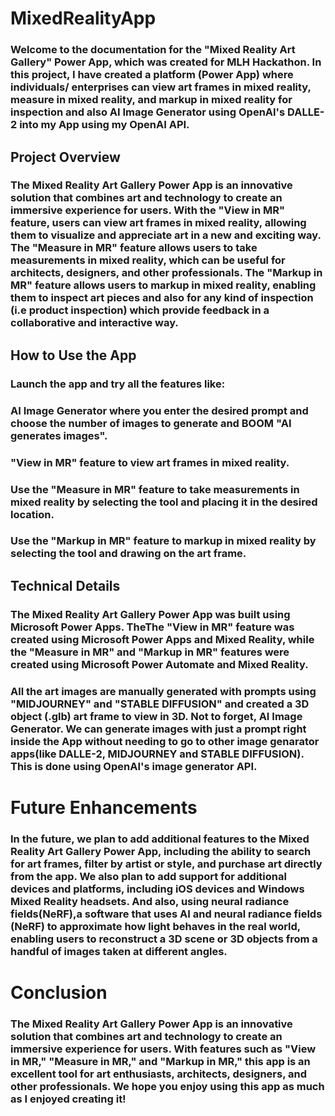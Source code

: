 # MixedRealityApp
### Welcome to the documentation for the "Mixed Reality Art Gallery" Power App, which was created for MLH Hackathon. In this project, I have created a platform (Power App) where individuals/ enterprises can view art frames in mixed reality, measure in mixed reality, and markup in mixed reality for inspection and also AI Image Generator using OpenAI's DALLE-2 into my App using my OpenAI API.

## Project Overview
### The Mixed Reality Art Gallery Power App is an innovative solution that combines art and technology to create an immersive experience for users. With the "View in MR" feature, users can view art frames in mixed reality, allowing them to visualize and appreciate art in a new and exciting way. The "Measure in MR" feature allows users to take measurements in mixed reality, which can be useful for architects, designers, and other professionals. The "Markup in MR" feature allows users to markup in mixed reality, enabling them to inspect art pieces and also for any kind of inspection (i.e product inspection) which provide feedback in a collaborative and interactive way.

## How to Use the App
### Launch the app and try all the features like:
### AI Image Generator where you enter the desired prompt and choose the number of images to generate and BOOM "AI generates images". 
### "View in MR" feature to view art frames in mixed reality.
### Use the "Measure in MR" feature to take measurements in mixed reality by selecting the tool and placing it in the desired location.
### Use the "Markup in MR" feature to markup in mixed reality by selecting the tool and drawing on the art frame.

## Technical Details
### The Mixed Reality Art Gallery Power App was built using Microsoft Power Apps. TheThe "View in MR" feature was created using Microsoft Power Apps and Mixed Reality, while the "Measure in MR" and "Markup in MR" features were created using Microsoft Power Automate and Mixed Reality.

### All the art images are manually generated with prompts using "MIDJOURNEY" and "STABLE DIFFUSION" and created a 3D object (.glb) art frame to view in 3D. Not to forget, AI Image Generator. We can generate images with just a prompt right inside the App without needing to go to other image genarator apps(like DALLE-2, MIDJOURNEY and STABLE DIFFUSION). This is done using OpenAI's image generator API.

# Future Enhancements
### In the future, we plan to add additional features to the Mixed Reality Art Gallery Power App, including the ability to search for art frames, filter by artist or style, and purchase art directly from the app. We also plan to add support for additional devices and platforms, including iOS devices and Windows Mixed Reality headsets. And also, using neural radiance fields(NeRF),a software that uses AI and neural radiance fields (NeRF) to approximate how light behaves in the real world, enabling users to reconstruct a 3D scene or 3D objects from a handful of images taken at different angles.

# Conclusion
### The Mixed Reality Art Gallery Power App is an innovative solution that combines art and technology to create an immersive experience for users. With features such as "View in MR," "Measure in MR," and "Markup in MR," this app is an excellent tool for art enthusiasts, architects, designers, and other professionals. We hope you enjoy using this app as much as I enjoyed creating it!




